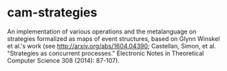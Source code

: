 # cam-strategies
An implementation of various operations and the metalanguage on strategies formalized as maps of event structures,
based on Glynn Winskel et al.'s work (see http://arxiv.org/abs/1604.04390; Castellan, Simon, et al. "Strategies as concurrent processes." Electronic Notes in Theoretical Computer Science 308 (2014): 87-107).
